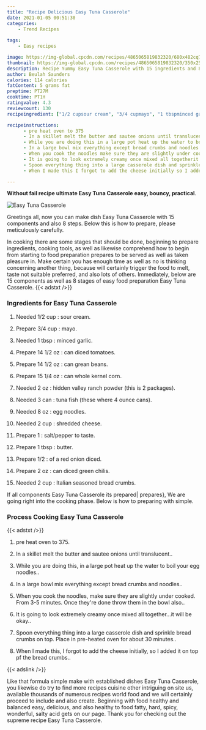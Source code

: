 ```yaml
---
title: "Recipe Delicious Easy Tuna Casserole"
date: 2021-01-05 00:51:30
categories:
    - Trend Recipes
    
tags:
    - Easy recipes

image: https://img-global.cpcdn.com/recipes/4865065819832320/680x482cq70/easy-tuna-casserole-recipe-main-photo.jpg
thumbnail: https://img-global.cpcdn.com/recipes/4865065819832320/350x250cq70/easy-tuna-casserole-recipe-main-photo.jpg
description: Recipe Yummy Easy Tuna Casserole with 15 ingredients and 8 stages of easy cooking.
author: Beulah Saunders
calories: 114 calories
fatContent: 5 grams fat
preptime: PT27M
cooktime: PT1H
ratingvalue: 4.3
reviewcount: 130
recipeingredient: ["1/2 cupsour cream", "3/4 cupmayo", "1 tbspminced garlic", "14 1/2 ozcan diced tomatoes", "14 1/2 ozcan grean beans", "15 1/4 ozcan whole kernel corn", "2 ozhidden valley ranch powder this is 2 packages", "3 cantuna fish these where 4 ounce cans", "8 ozegg noodles", "2 cupshredded cheese", "1saltpepper to taste", "1 tbspbutter", "1/2of a red onion diced", "2 ozcan diced green chilis", "2 cupItalian seasoned bread crumbs"]

recipeinstructions: 
      - pre heat oven to 375 
      - In a skillet melt the butter and sautee onions until translucent 
      - While you are doing this in a large pot heat up the water to boil your egg noodles 
      - In a large bowl mix everything except bread crumbs and noodles 
      - When you cook the noodles make sure they are slightly under cooked From 35 minutes Once theyre done throw them in the bowl also 
      - It is going to look extremely creamy once mixed all togetherit will be okay 
      - Spoon everything thing into a large casserole dish and sprinkle bread crumbs on top Place in preheated oven for about 30 minutes 
      - When I made this I forgot to add the cheese initially so I added it on top pf the bread crumbs

---
```




**Without fail recipe ultimate Easy Tuna Casserole easy, bouncy, practical**. 


![Easy Tuna Casserole](https://img-global.cpcdn.com/recipes/4865065819832320/680x482cq70/easy-tuna-casserole-recipe-main-photo.jpg "Easy Tuna Casserole")




Greetings all, now you can make dish Easy Tuna Casserole with 15 components and also 8 steps. Below this is how to prepare, please meticulously carefully.

In cooking there are some stages that should be done, beginning to prepare ingredients, cooking tools, as well as likewise comprehend how to begin from starting to food preparation prepares to be served as well as taken pleasure in. Make certain you has enough time as well as no is thinking concerning another thing, because will certainly trigger the food to melt, taste not suitable preferred, and also lots of others. Immediately, below are 15 components as well as 8 stages of easy food preparation Easy Tuna Casserole.
{{< adstxt />}}

### Ingredients for Easy Tuna Casserole


1. Needed 1/2 cup : sour cream.

1. Prepare 3/4 cup : mayo.

1. Needed 1 tbsp : minced garlic.

1. Prepare 14 1/2 oz : can diced tomatoes.

1. Prepare 14 1/2 oz : can grean beans.

1. Prepare 15 1/4 oz : can whole kernel corn.

1. Needed 2 oz : hidden valley ranch powder (this is 2 packages).

1. Needed 3 can : tuna fish (these where 4 ounce cans).

1. Needed 8 oz : egg noodles.

1. Needed 2 cup : shredded cheese.

1. Prepare 1 : salt/pepper to taste.

1. Prepare 1 tbsp : butter.

1. Prepare 1/2 : of a red onion diced.

1. Prepare 2 oz : can diced green chilis.

1. Needed 2 cup : Italian seasoned bread crumbs.



If all components Easy Tuna Casserole its prepared| prepares}, We are going right into the cooking phase. Below is how to preparing with simple.

### Process Cooking Easy Tuna Casserole

{{< adstxt />}}


1. pre heat oven to 375.



1. In a skillet melt the butter and sautee onions until translucent..



1. While you are doing this, in a large pot heat up the water to boil your egg noodles..



1. In a large bowl mix everything except bread crumbs and noodles..



1. When you cook the noodles, make sure they are slightly under cooked. From 3-5 minutes. Once they&#39;re done throw them in the bowl also..



1. It is going to look extremely creamy once mixed all together...it will be okay..



1. Spoon everything thing into a large casserole dish and sprinkle bread crumbs on top. Place in pre-heated oven for about 30 minutes..



1. When I made this, I forgot to add the cheese initially, so I added it on top pf the bread crumbs..





{{< adslink />}}

Like that formula simple make with established dishes Easy Tuna Casserole, you likewise do try to find more recipes cuisine other intriguing on site us, available thousands of numerous recipes world food and we will certainly proceed to include and also create. Beginning with food healthy and balanced easy, delicious, and also healthy to food fatty, hard, spicy, wonderful, salty acid gets on our page. Thank you for checking out the supreme recipe Easy Tuna Casserole.
